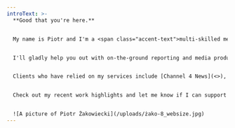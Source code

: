 ```yaml
---
introText: >-
  **Good that you're here.** 


  My name is Piotr and I'm a <span class="accent-text">multi-skilled media professional</span> with experience in video, audio and print journalism, and documentary production.


  I'll gladly help you out with on-the-ground reporting and media production in Poland, Germany and beyond.


  Clients who have relied on my services include [Channel 4 News](<>), [NPR](<>), [The New York Times](<>), [The Washington Post](<>) and many others. 


  Check out my recent work highlights and let me know if I can support your assignment!


  ![A picture of Piotr Żakowiecki](/uploads/żako-8_websize.jpg)
---
```

